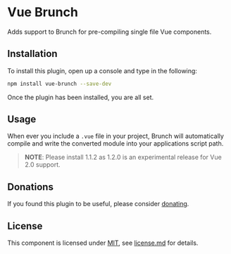# Vue Brunch

Adds support to Brunch for pre-compiling single file Vue components.

## Installation

To install this plugin, open up a console and type in the following:

```bash
npm install vue-brunch --save-dev
```

Once the plugin has been installed, you are all set.

## Usage

When ever you include a `.vue` file in your project, Brunch will automatically compile
and write the converted module into your applications script path.

> **NOTE**: Please install 1.1.2 as 1.2.0 is an experimental release for Vue 2.0 support.

## Donations

If you found this plugin to be useful, please consider [donating](https://paypal.me/nblackburn).

## License

This component is licensed under [MIT](), see [license.md](license.md) for details.
